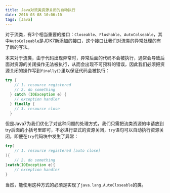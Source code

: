 ```yaml
---
title: Java对流类资源关闭的自动执行
date: 2016-03-08 10:06:10
tags: [Java]
---
```


对于流类，有3个相当重要的接口：`Closeable`、`Flushable`、`AutoColseable`，其中`AutoColseable`是JDK7新添加的接口，这个接口让我们对流类的异常处理的有了新的写法。

本来对于流类，由于代码出现异常时，异常后面的代码不会被执行，通常会导致后面对资源的关闭操作无法被执行，从而会出现不可预料的错误，因此我们必须把资源关闭的操作写到`finally{}`里以保证代码会被执行：

```java
try {
    // 1. resource registered
    // 2. do something
  } catch (IOException e) {
    // exception handler
  } finally {
    // 3. resource close
  }
```

但是Java7为我们优化了对这种问题的处理方式，我们只需把流类资源的申请放到try后面的小括号里即可，不必进行显式的资源关闭，`try`语句可以自动执行资源关闭，即便在`try`代码块中发生了异常：

```java
try(
    // 1. resource registered [auto close]
){
    // 2. do something
}catch(IOException e){
    // exception handler
}
```

当然，能使用这种方式的必须是实现了`java.lang.AutoCloseable`的类。
